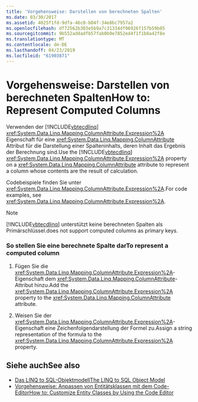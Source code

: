 ```yaml
---
title: 'Vorgehensweise: Darstellen von berechneten Spalten'
ms.date: 03/30/2017
ms.assetid: 4025f1fd-9dfa-46c0-b04f-34e8bc7957a2
ms.openlocfilehash: df72562b303e5b9a7c31334df06926f157b59b05
ms.sourcegitcommit: 9b552addadfb57fab0b9e7852ed4f1f1b8a42f8e
ms.translationtype: MT
ms.contentlocale: de-DE
ms.lasthandoff: 04/23/2019
ms.locfileid: "61903871"
---
```

# <a name="how-to-represent-computed-columns"></a><span data-ttu-id="7a7cd-102">Vorgehensweise: Darstellen von berechneten Spalten</span><span class="sxs-lookup"><span data-stu-id="7a7cd-102">How to: Represent Computed Columns</span></span>
<span data-ttu-id="7a7cd-103">Verwenden der [!INCLUDE[vbtecdlinq](../../../../../../includes/vbtecdlinq-md.md)] <xref:System.Data.Linq.Mapping.ColumnAttribute.Expression%2A> Eigenschaft für eine <xref:System.Data.Linq.Mapping.ColumnAttribute> Attribut für die Darstellung einer Spalteninhalts, deren Inhalt das Ergebnis der Berechnung sind.</span><span class="sxs-lookup"><span data-stu-id="7a7cd-103">Use the [!INCLUDE[vbtecdlinq](../../../../../../includes/vbtecdlinq-md.md)] <xref:System.Data.Linq.Mapping.ColumnAttribute.Expression%2A> property on a <xref:System.Data.Linq.Mapping.ColumnAttribute> attribute to represent a column whose contents are the result of calculation.</span></span>  
  
 <span data-ttu-id="7a7cd-104">Codebeispiele finden Sie unter <xref:System.Data.Linq.Mapping.ColumnAttribute.Expression%2A>.</span><span class="sxs-lookup"><span data-stu-id="7a7cd-104">For code examples, see <xref:System.Data.Linq.Mapping.ColumnAttribute.Expression%2A>.</span></span>  
  
> [!NOTE]
>  [!INCLUDE[vbtecdlinq](../../../../../../includes/vbtecdlinq-md.md)] <span data-ttu-id="7a7cd-105">unterstützt keine berechneten Spalten als Primärschlüssel.</span><span class="sxs-lookup"><span data-stu-id="7a7cd-105">does not support computed columns as primary keys.</span></span>  
  
### <a name="to-represent-a-computed-column"></a><span data-ttu-id="7a7cd-106">So stellen Sie eine berechnete Spalte dar</span><span class="sxs-lookup"><span data-stu-id="7a7cd-106">To represent a computed column</span></span>  
  
1. <span data-ttu-id="7a7cd-107">Fügen Sie die <xref:System.Data.Linq.Mapping.ColumnAttribute.Expression%2A>-Eigenschaft dem <xref:System.Data.Linq.Mapping.ColumnAttribute>-Attribut hinzu.</span><span class="sxs-lookup"><span data-stu-id="7a7cd-107">Add the <xref:System.Data.Linq.Mapping.ColumnAttribute.Expression%2A> property to the <xref:System.Data.Linq.Mapping.ColumnAttribute> attribute.</span></span>  
  
2. <span data-ttu-id="7a7cd-108">Weisen Sie der <xref:System.Data.Linq.Mapping.ColumnAttribute.Expression%2A>-Eigenschaft eine Zeichenfolgendarstellung der Formel zu.</span><span class="sxs-lookup"><span data-stu-id="7a7cd-108">Assign a string representation of the formula to the <xref:System.Data.Linq.Mapping.ColumnAttribute.Expression%2A> property.</span></span>  
  
## <a name="see-also"></a><span data-ttu-id="7a7cd-109">Siehe auch</span><span class="sxs-lookup"><span data-stu-id="7a7cd-109">See also</span></span>

- [<span data-ttu-id="7a7cd-110">Das LINQ to SQL-Objektmodell</span><span class="sxs-lookup"><span data-stu-id="7a7cd-110">The LINQ to SQL Object Model</span></span>](../../../../../../docs/framework/data/adonet/sql/linq/the-linq-to-sql-object-model.md)
- [<span data-ttu-id="7a7cd-111">Vorgehensweise: Anpassen von Entitätsklassen mit dem Code-Editor</span><span class="sxs-lookup"><span data-stu-id="7a7cd-111">How to: Customize Entity Classes by Using the Code Editor</span></span>](../../../../../../docs/framework/data/adonet/sql/linq/how-to-customize-entity-classes-by-using-the-code-editor.md)
